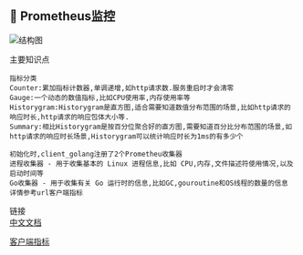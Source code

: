 ## 📗 Prometheus监控
![结构图](https://gimg2.baidu.com/image_search/src=http%3A%2F%2Fimg-blog.csdnimg.cn%2Fimg_convert%2Fb20ec7fa1b2f27f85eb54fc7c2a443e7.png&refer=http%3A%2F%2Fimg-blog.csdnimg.cn&app=2002&size=f9999,10000&q=a80&n=0&g=0n&fmt=auto?sec=1666881564&t=fa347edd8cedb5d4754502a2579eee61)

主要知识点
```shell
指标分类
Counter:累加指标计数器,单调递增,如http请求数.服务重启时才会清零
Gauge:一个动态的数值指标,比如CPU使用率,内存使用率等
Historygram:Historygram是直方图,适合需要知道数值分布范围的场景,比如http请求的响应时长,http请求的响应包体大小等.
Summary:相比Historygram是按百分位聚合好的直方图,需要知道百分比分布范围的场景,如http请求的响应时长场景,Historygram可以统计响应时长为1ms的有多少个
```
```shell
初始化时,client_golang注册了2个Prometheu收集器
进程收集器 - 用于收集基本的 Linux 进程信息,比如 CPU,内存,文件描述符使用情况,以及启动时间等
Go收集器 - 用于收集有关 Go 运行时的信息,比如GC,gouroutine和OS线程的数量的信息
详情参考url客户端指标
```



链接<br>
[中文文档](https://www.prometheus.wang)

[客户端指标](https://juejin.cn/post/7027660874856792095)

